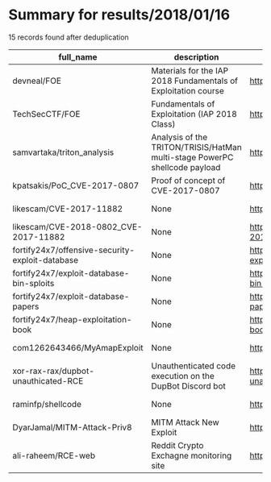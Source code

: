 
# Summary for results/2018/01/16
    
15 records found after deduplication

| full_name | description | html_url | matched_list | matched_count | pushed_at | size | stargazers_count | language | forks_count |
|-------------------------------------------------|----------------------------------------------------------------------------|--------------------------------------------------------------------|-----------------------|-----------------|---------------------------|---------|--------------------|------------|---------------|
| devneal/FOE | Materials for the IAP 2018 Fundamentals of Exploitation course | https://github.com/devneal/FOE | ['exploit'] | 1 | 2018-01-16 20:32:48+00:00 | 48044 | 6 | Python | 0 |
| TechSecCTF/FOE | Fundamentals of Exploitation (IAP 2018 Class) | https://github.com/TechSecCTF/FOE | ['exploit'] | 1 | 2018-01-16 20:36:06+00:00 | 4835 | 2 | | 1 |
| samvartaka/triton_analysis | Analysis of the TRITON/TRISIS/HatMan multi-stage PowerPC shellcode payload | https://github.com/samvartaka/triton_analysis | ['shellcode'] | 1 | 2018-01-16 12:32:49+00:00 | 16 | 6 | C | 6 |
| kpatsakis/PoC_CVE-2017-0807 | Proof of concept of CVE-2017-0807 | https://github.com/kpatsakis/PoC_CVE-2017-0807 | ['cve poc', 'cve-2'] | 2 | 2018-01-16 04:55:43+00:00 | 1196 | 1 | Java | 0 |
| likescam/CVE-2017-11882 | None | https://github.com/likescam/CVE-2017-11882 | ['cve-2'] | 1 | 2018-01-16 05:47:58+00:00 | 8 | 0 | Python | 0 |
| likescam/CVE-2018-0802_CVE-2017-11882 | None | https://github.com/likescam/CVE-2018-0802_CVE-2017-11882 | ['cve-2'] | 1 | 2018-01-16 05:49:10+00:00 | 4 | 9 | Python | 4 |
| fortify24x7/offensive-security-exploit-database | None | https://github.com/fortify24x7/offensive-security-exploit-database | ['exploit'] | 1 | 2018-01-16 08:41:26+00:00 | 59505 | 17 | C | 9 |
| fortify24x7/exploit-database-bin-sploits | None | https://github.com/fortify24x7/exploit-database-bin-sploits | ['exploit', 'sploit'] | 2 | 2018-01-16 08:28:08+00:00 | 909645 | 0 | Python | 1 |
| fortify24x7/exploit-database-papers | None | https://github.com/fortify24x7/exploit-database-papers | ['exploit'] | 1 | 2018-01-16 08:39:05+00:00 | 1965240 | 3 | Shell | 1 |
| fortify24x7/heap-exploitation-book | None | https://github.com/fortify24x7/heap-exploitation-book | ['exploit'] | 1 | 2018-01-16 08:30:46+00:00 | 345 | 0 | C | 2 |
| com1262643466/MyAmapExploit | None | https://github.com/com1262643466/MyAmapExploit | ['exploit'] | 1 | 2018-01-16 09:26:42+00:00 | 318 | 0 | Java | 0 |
| xor-rax-rax/dupbot-unauthicated-RCE | Unauthenticated code execution on the DupBot Discord bot | https://github.com/xor-rax-rax/dupbot-unauthicated-RCE | ['rce'] | 1 | 2018-01-16 13:08:28+00:00 | 1 | 0 | | 0 |
| raminfp/shellcode | None | https://github.com/raminfp/shellcode | ['shellcode'] | 1 | 2018-01-16 15:09:41+00:00 | 5 | 2 | C | 0 |
| DyarJamal/MITM-Attack-Priv8 | MITM Attack New Exploit | https://github.com/DyarJamal/MITM-Attack-Priv8 | ['exploit'] | 1 | 2018-01-16 17:42:33+00:00 | 1 | 0 | Python | 0 |
| ali-raheem/RCE-web | Reddit Crypto Exchagne monitoring site | https://github.com/ali-raheem/RCE-web | ['rce'] | 1 | 2018-01-16 19:09:21+00:00 | 16 | 0 | JavaScript | 0 |

